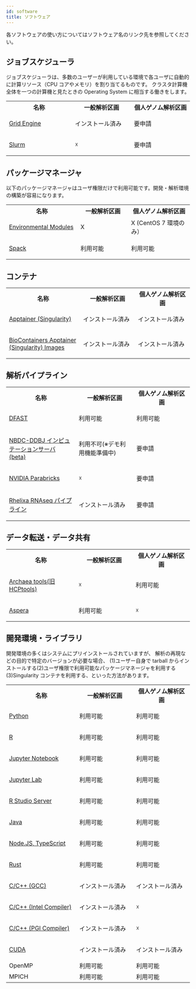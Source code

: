 ```yaml
---
id: software
title: ソフトウェア
---
```


各ソフトウェアの使い方についてはソフトウェア名のリンク先を参照してください。

## ジョブスケジューラ

ジョブスケジューラは、多数のユーザーが利用している環境で各ユーザに自動的に計算リソース（CPU コアやメモリ）を割り当てるものです。 クラスタ計算機全体を一つの計算機と見たときの Operating System に相当する働きをします。

<table>
<tr>
<th width="300">名称</th>
<th width="300">一般解析区画</th>
<th width="300">個人ゲノム解析区画</th>
</tr>
<tr>
<td width="300">

[Grid Engine](/software/grid_engine)
</td>
<td width="300">インストール済み</td>
<td width="300">要申請</td>
</tr>
<tr>
<td width="300">

[Slurm](/software/Slurm/Slurm.md)

</td>
<td width="300">☓</td>
<td width="300">要申請</td>
</tr>
</table>


## パッケージマネージャ

以下のパッケージマネージャはユーザ権限だけで利用可能です。開発・解析環境の構築が容易になります。

<table>


<tr>
<th width="300">名称</th>
<th width="300">一般解析区画</th>
<th width="300">個人ゲノム解析区画</th>
</tr>


<tr>
<td width="300">

[Environmental Modules](/software/environmental_modules)
</td>
<td width="300">X</td>
<td width="300">X (CentOS 7 環境のみ）</td>
</tr>

<tr>
<td width="300">

[Spack](/software/spack/install_spack)
</td>
<td width="300">利用可能</td>
<td width="300">利用可能</td>
</tr>



</table>



## コンテナ

<table>

<tr>
<th width="300">名称</th>
<th width="300">一般解析区画</th>
<th width="300">個人ゲノム解析区画</th>
</tr>


<tr>
<td width="300">

[Apptainer (Singularity)](/software/Apptainer)
</td>
<td width="300">インストール済み</td>
<td width="300">インストール済み</td>
</tr>


<tr>
<td width="300">

[BioContainers Apptainer (Singularity) Images](/software/BioContainers)
</td>
<td width="300">インストール済み</td>
<td width="300">インストール済み</td>
</tr>


</table>


## 解析パイプライン

<table>

<tr>
<th width="300">名称</th>
<th width="300">一般解析区画</th>
<th width="300">個人ゲノム解析区画</th>
</tr>


<tr>
<td width="300">

[DFAST](/advanced_guides/advanced_guide_2020-2022#dfast)

</td>
<td width="300">利用可能</td>
<td width="300">利用可能</td>
</tr>


<tr>
<td width="300">

[NBDC-DDBJ インピュテーションサーバ (beta)](/advanced_guides/imputation_server)
</td>
<td width="300">利用不可(※デモ利用機能準備中)</td>
<td width="300">要申請</td>
</tr>


<tr>
<td width="300">

[NVIDIA Parabricks](/advanced_guides/parabricks/)
</td>
<td width="300">☓</td>
<td width="300">要申請</td>
</tr>


<tr>
<td width="300">

[Rhelixa RNAseq パイプライン](/advanced_guides/Rhelixa_RNAseq)
</td>
<td width="300">インストール済み</td>
<td width="300">要申請</td>
</tr>


</table>



## データ転送・データ共有

<table>
<tr>
<th width="300">名称</th>
<th width="300">一般解析区画</th>
<th width="300">個人ゲノム解析区画</th>
</tr>

<tr>
<td width="300">

[Archaea tools(旧 HCPtools)](/software/Archaea_tools/Archaea_tools.md)

</td>
<td width="300">☓</td>
<td width="300">利用可能</td>
</tr>

<tr>
<td width="300">

[Aspera](./aspera/aspera.md)

</td>
<td width="300">利用可能</td>
<td width="300">☓</td>
</tr>
</table>



## 開発環境・ライブラリ

開発環境の多くはシステムにプリインストールされていますが、
解析の再現などの目的で特定のバージョンが必要な場合、
(1)ユーザー自身で tarball からインストールする(2)ユーザ権限で利用可能なパッケージマネージャを利用する(3)Singularity コンテナを利用する、といった方法があります。


<table>
<tr>
<th width="300">名称</th>
<th width="300">一般解析区画</th>
<th width="300">個人ゲノム解析区画</th>
</tr>
<tr>
<td width="300">

[Python](python)

</td>
<td width="300">利用可能</td>
<td width="300">利用可能</td>
</tr>
<tr>
<td width="300">

[R](R)

</td>
<td width="300">利用可能</td>
<td width="300">利用可能</td>
</tr>
<tr>
<td width="300">

[Jupyter Notebook](jupyter_notebook)

</td>
<td width="300">利用可能</td>
<td width="300">利用可能</td>
</tr>
<tr>
<td width="300">

[Jupyter Lab](jupyter_lab)

</td>
<td width="300">利用可能</td>
<td width="300">利用可能</td>
</tr>
<tr>
<td width="300">

[R Studio Server](R/r_studio_server)

</td>
<td width="300">利用可能</td>
<td width="300">利用可能</td>
</tr>

<tr>
<td width="300">

[Java](java)

</td>

<td width="300">利用可能</td>
<td width="300">利用可能</td>
</tr>
<tr>
<td width="300">

[Node.JS, TypeScript](typescript)
</td>
<td width="300">利用可能</td>
<td width="300">利用可能</td>
</tr>
<tr>
<td width="300">

[Rust](rust)

</td>
<td width="300">利用可能</td>
<td width="300">利用可能</td>
</tr>
<tr>
<td width="300">

[C/C++ (GCC)](/software/gcc)

</td>
<td width="300">インストール済み</td>
<td width="300">インストール済み</td>
</tr>
<tr>
<td width="300">

[C/C++ (Intel Compiler)](/software/intel_compiler)

</td>
<td width="300">インストール済み</td>
<td width="300">☓</td>

</tr>
<tr>
<td width="300">

[C/C++ (PGI Compiler)](/software/pgi_compiler)

</td>
<td width="300">インストール済み</td>
<td width="300">☓</td>
</tr>
<tr>
<td width="300">

[CUDA](/software/cuda)
</td>
<td width="300">インストール済み</td>
<td width="300">インストール済み</td>
</tr>
<tr>
<td width="300">OpenMP</td>
<td width="300">利用可能</td>
<td width="300">利用可能</td>
</tr>
<tr>
<td width="300">MPICH</td>
<td width="300">利用可能</td>
<td width="300">利用可能</td>
</tr>

</table>
